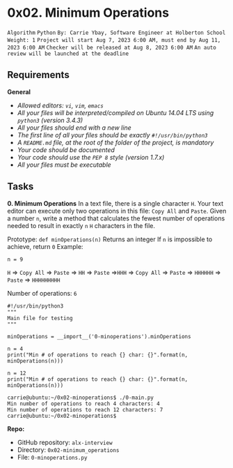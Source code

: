 # 0x02. Minimum Operations
`Algorithm`
`Python`
 ```By: Carrie Ybay, Software Engineer at Holberton School```
 ```Weight: 1```
 ```Project will start Aug 7, 2023 6:00 AM, must end by Aug 11, 2023 6:00 AM```
 ```Checker will be released at Aug 8, 2023 6:00 AM```
 ```An auto review will be launched at the deadline```

## Requirements
**General**
* *Allowed editors: `vi`, `vim`, `emacs`*
* *All your files will be interpreted/compiled on Ubuntu 14.04 LTS using `python3` (version 3.4.3)*
* *All your files should end with a new line*
* *The first line of all your files should be exactly `#!/usr/bin/python3`*
* *A `README.md` file, at the root of the folder of the project, is mandatory*
* *Your code should be documented*
* *Your code should use the `PEP 8` style (version 1.7.x)*
* *All your files must be executable*

## Tasks
**0. Minimum Operations**
In a text file, there is a single character `H`. Your text editor can execute only two operations in this file: `Copy All` and `Paste`. Given a number `n`, write a method that calculates the fewest number of operations needed to result in exactly `n` `H` characters in the file.

Prototype: `def minOperations(n)`
Returns an integer
If `n` is impossible to achieve, return `0`
Example:

`n = 9`

`H` => `Copy All` => `Paste` => `HH` => `Paste` =>`HHH` => `Copy All` => `Paste` => `HHHHHH` => `Paste` => `HHHHHHHHH`

Number of operations: `6`

```carrie@ubuntu:~/0x02-minoperations$ cat 0-main.py
#!/usr/bin/python3
"""
Main file for testing
"""

minOperations = __import__('0-minoperations').minOperations

n = 4
print("Min # of operations to reach {} char: {}".format(n, minOperations(n)))

n = 12
print("Min # of operations to reach {} char: {}".format(n, minOperations(n)))
```

```carrie@ubuntu:~/0x02-minoperations$
carrie@ubuntu:~/0x02-minoperations$ ./0-main.py
Min number of operations to reach 4 characters: 4
Min number of operations to reach 12 characters: 7
carrie@ubuntu:~/0x02-minoperations$
```

**Repo:**

+ GitHub repository: `alx-interview`
+ Directory: `0x02-minimum_operations`
+ File: `0-minoperations.py`
